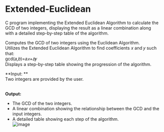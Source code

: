 # Extended-Euclidean
C program implementing the Extended Euclidean Algorithm to calculate the GCD of two integers, displaying the result as a linear combination along with a detailed step-by-step table of the algorithm. <br>

Computes the GCD of two integers using the Euclidean Algorithm. <br>
Utilizes the Extended Euclidean Algorithm to find coefficients 𝑥 and 𝑦 such that: <br>
gcd(𝑎,𝑏)=𝑎*𝑥+𝑏*𝑦 <br>
Displays a step-by-step table showing the progression of the algorithm. <br>

**Input: **<br>
Two integers are provided by the user. <br> 
<br>

**Output:** <br>
- The GCD of the two integers. <br>
- A linear combination showing the relationship between the GCD and the input integers. <br>
- A detailed table showing each step of the algorithm. <br>
![image](https://github.com/user-attachments/assets/5c8e8a9a-ffcd-4941-9f44-6e26cde3c2d0)
